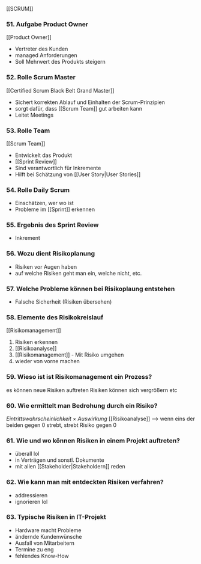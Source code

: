 [[SCRUM]]

### 51. Aufgabe Product Owner
[[Product Owner]]
- Vertreter des Kunden
- managed Anforderungen
- Soll Mehrwert des Produkts steigern
### 52. Rolle Scrum Master
[[Certified Scrum Black Belt Grand Master]]
- Sichert korrekten Ablauf und Einhalten der Scrum-Prinzipien
- sorgt dafür, dass [[Scrum Team]] gut arbeiten kann
- Leitet Meetings
### 53. Rolle Team
[[Scrum Team]]
- Entwickelt das Produkt
- [[Sprint Review]]
- Sind verantwortlich für Inkremente
- Hilft bei Schätzung von [[User Story|User Stories]]

### 54. Rolle Daily Scrum
- Einschätzen, wer wo ist
- Probleme im [[Sprint]] erkennen
### 55. Ergebnis des Sprint Review
- Inkrement

### 56. Wozu dient Risikoplanung
- Risiken vor Augen haben
- auf welche Risiken geht man ein, welche nicht, etc.

### 57. Welche Probleme können bei Risikoplaung entstehen
- Falsche Sicherheit (Risiken übersehen)

### 58. Elemente des Risikokreislauf
[[Risikomanagement]]
1. Risiken erkennen
2. [[Risikoanalyse]]
3. [[Risikomanagement]] - Mit Risiko umgehen
4. wieder von vorne machen

### 59. Wieso ist ist Risikomanagement ein Prozess?
es können neue Risiken auftreten
Risiken können sich vergrößern etc


### 60. Wie ermittelt man Bedrohung durch ein Risiko?
$Eintrittswahrscheinlichkeit\ \times\ Auswirkung$
[[Risikoanalyse]]
--> wenn eins der beiden gegen 0 strebt, strebt Risiko gegen 0

### 61. Wie und wo können Risiken in einem Projekt auftreten?
- überall lol
- in Verträgen und sonstl. Dokumente
- mit allen [[Stakeholder|Stakeholdern]] reden

### 62. Wie kann man mit entdeckten Risiken verfahren?
- addressieren
- ignorieren lol

### 63. Typische Risiken in IT-Projekt
- Hardware macht Probleme
- ändernde Kundenwünsche
- Ausfall von Mitarbeitern
- Termine zu eng
- fehlendes Know-How